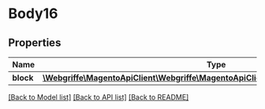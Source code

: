 # Body16

## Properties
Name | Type | Description | Notes
------------ | ------------- | ------------- | -------------
**block** | [**\Webgriffe\MagentoApiClient\Webgriffe\MagentoApiClient\Model\CmsDataBlockInterface**](CmsDataBlockInterface.md) |  | 

[[Back to Model list]](../README.md#documentation-for-models) [[Back to API list]](../README.md#documentation-for-api-endpoints) [[Back to README]](../README.md)


